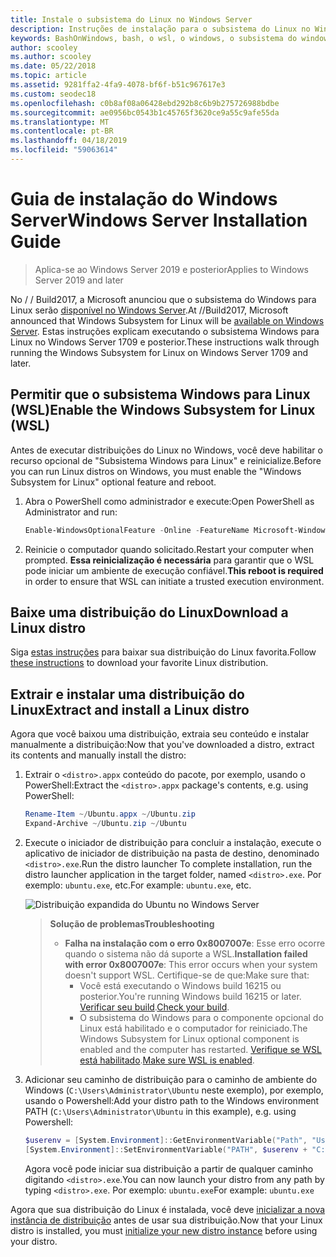 ```yaml
---
title: Instale o subsistema do Linux no Windows Server
description: Instruções de instalação para o subsistema do Linux no Windows Server.
keywords: BashOnWindows, bash, o wsl, o windows, o subsistema do windows para linux, windowssubsystem, ubuntu, do windows server
author: scooley
ms.author: scooley
ms.date: 05/22/2018
ms.topic: article
ms.assetid: 9281ffa2-4fa9-4078-bf6f-b51c967617e3
ms.custom: seodec18
ms.openlocfilehash: c0b8af08a06428ebd292b8c6b9b275726988bdbe
ms.sourcegitcommit: ae0956bc0543b1c45765f3620ce9a55c9afe55da
ms.translationtype: MT
ms.contentlocale: pt-BR
ms.lasthandoff: 04/18/2019
ms.locfileid: "59063614"
---
```

# <a name="windows-server-installation-guide"></a><span data-ttu-id="cb7bb-104">Guia de instalação do Windows Server</span><span class="sxs-lookup"><span data-stu-id="cb7bb-104">Windows Server Installation Guide</span></span>

> <span data-ttu-id="cb7bb-105">Aplica-se ao Windows Server 2019 e posterior</span><span class="sxs-lookup"><span data-stu-id="cb7bb-105">Applies to Windows Server 2019 and later</span></span>

<span data-ttu-id="cb7bb-106">No / / Build2017, a Microsoft anunciou que o subsistema do Windows para Linux serão [disponível no Windows Server](https://blogs.technet.microsoft.com/hybridcloud/2017/05/10/windows-server-for-developers-news-from-microsoft-build-2017/).</span><span class="sxs-lookup"><span data-stu-id="cb7bb-106">At //Build2017, Microsoft announced that Windows Subsystem for Linux will be [available on Windows Server](https://blogs.technet.microsoft.com/hybridcloud/2017/05/10/windows-server-for-developers-news-from-microsoft-build-2017/).</span></span>  <span data-ttu-id="cb7bb-107">Estas instruções explicam executando o subsistema Windows para Linux no Windows Server 1709 e posterior.</span><span class="sxs-lookup"><span data-stu-id="cb7bb-107">These instructions walk through running the Windows Subsystem for Linux on Windows Server 1709 and later.</span></span>

## <a name="enable-the-windows-subsystem-for-linux-wsl"></a><span data-ttu-id="cb7bb-108">Permitir que o subsistema Windows para Linux (WSL)</span><span class="sxs-lookup"><span data-stu-id="cb7bb-108">Enable the Windows Subsystem for Linux (WSL)</span></span>

<span data-ttu-id="cb7bb-109">Antes de executar distribuições do Linux no Windows, você deve habilitar o recurso opcional de "Subsistema Windows para Linux" e reinicialize.</span><span class="sxs-lookup"><span data-stu-id="cb7bb-109">Before you can run Linux distros on Windows, you must enable the "Windows Subsystem for Linux" optional feature and reboot.</span></span>

1. <span data-ttu-id="cb7bb-110">Abra o PowerShell como administrador e execute:</span><span class="sxs-lookup"><span data-stu-id="cb7bb-110">Open PowerShell as Administrator and run:</span></span>
    ```powershell
    Enable-WindowsOptionalFeature -Online -FeatureName Microsoft-Windows-Subsystem-Linux
    ```

2. <span data-ttu-id="cb7bb-111">Reinicie o computador quando solicitado.</span><span class="sxs-lookup"><span data-stu-id="cb7bb-111">Restart your computer when prompted.</span></span> <span data-ttu-id="cb7bb-112">**Essa reinicialização é necessária** para garantir que o WSL pode iniciar um ambiente de execução confiável.</span><span class="sxs-lookup"><span data-stu-id="cb7bb-112">**This reboot is required** in order to ensure that WSL can initiate a trusted execution environment.</span></span>

## <a name="download-a-linux-distro"></a><span data-ttu-id="cb7bb-113">Baixe uma distribuição do Linux</span><span class="sxs-lookup"><span data-stu-id="cb7bb-113">Download a Linux distro</span></span>

<span data-ttu-id="cb7bb-114">Siga [estas instruções](install-manual.md) para baixar sua distribuição do Linux favorita.</span><span class="sxs-lookup"><span data-stu-id="cb7bb-114">Follow [these instructions](install-manual.md) to download your favorite Linux distribution.</span></span>

## <a name="extract-and-install-a-linux-distro"></a><span data-ttu-id="cb7bb-115">Extrair e instalar uma distribuição do Linux</span><span class="sxs-lookup"><span data-stu-id="cb7bb-115">Extract and install a Linux distro</span></span>
<span data-ttu-id="cb7bb-116">Agora que você baixou uma distribuição, extraia seu conteúdo e instalar manualmente a distribuição:</span><span class="sxs-lookup"><span data-stu-id="cb7bb-116">Now that you've downloaded a distro, extract its contents and manually install the distro:</span></span>

1. <span data-ttu-id="cb7bb-117">Extrair o `<distro>.appx` conteúdo do pacote, por exemplo, usando o PowerShell:</span><span class="sxs-lookup"><span data-stu-id="cb7bb-117">Extract the `<distro>.appx` package's contents, e.g. using PowerShell:</span></span>

    ```powershell
    Rename-Item ~/Ubuntu.appx ~/Ubuntu.zip
    Expand-Archive ~/Ubuntu.zip ~/Ubuntu
    ```

2. <span data-ttu-id="cb7bb-118">Execute o iniciador de distribuição para concluir a instalação, execute o aplicativo de iniciador de distribuição na pasta de destino, denominado `<distro>.exe`.</span><span class="sxs-lookup"><span data-stu-id="cb7bb-118">Run the distro launcher To complete installation, run the distro launcher application in the target folder, named `<distro>.exe`.</span></span> <span data-ttu-id="cb7bb-119">Por exemplo: `ubuntu.exe`, etc.</span><span class="sxs-lookup"><span data-stu-id="cb7bb-119">For example: `ubuntu.exe`, etc.</span></span>

    ![Distribuição expandida do Ubuntu no Windows Server](media/server-appx-expand.png)

    > <span data-ttu-id="cb7bb-121">**Solução de problemas**</span><span class="sxs-lookup"><span data-stu-id="cb7bb-121">**Troubleshooting**</span></span>
    > * <span data-ttu-id="cb7bb-122">**Falha na instalação com o erro 0x8007007e**: Esse erro ocorre quando o sistema não dá suporte a WSL.</span><span class="sxs-lookup"><span data-stu-id="cb7bb-122">**Installation failed with error 0x8007007e**: This error occurs when your system doesn't support WSL.</span></span> <span data-ttu-id="cb7bb-123">Certifique-se de que:</span><span class="sxs-lookup"><span data-stu-id="cb7bb-123">Make sure that:</span></span>
    >   * <span data-ttu-id="cb7bb-124">Você está executando o Windows build 16215 ou posterior.</span><span class="sxs-lookup"><span data-stu-id="cb7bb-124">You're running Windows build 16215 or later.</span></span> <span data-ttu-id="cb7bb-125">[Verificar seu build](troubleshooting.md#check-your-build-number).</span><span class="sxs-lookup"><span data-stu-id="cb7bb-125">[Check your build](troubleshooting.md#check-your-build-number).</span></span>
    >   * <span data-ttu-id="cb7bb-126">O subsistema do Windows para o componente opcional do Linux está habilitado e o computador for reiniciado.</span><span class="sxs-lookup"><span data-stu-id="cb7bb-126">The Windows Subsystem for Linux optional component is enabled and the computer has restarted.</span></span>  <span data-ttu-id="cb7bb-127">[Verifique se WSL está habilitado](troubleshooting.md#confirm-wsl-is-enabled).</span><span class="sxs-lookup"><span data-stu-id="cb7bb-127">[Make sure WSL is enabled](troubleshooting.md#confirm-wsl-is-enabled).</span></span>
    
3. <span data-ttu-id="cb7bb-128">Adicionar seu caminho de distribuição para o caminho de ambiente do Windows (`C:\Users\Administrator\Ubuntu` neste exemplo), por exemplo, usando o Powershell:</span><span class="sxs-lookup"><span data-stu-id="cb7bb-128">Add your distro path to the Windows environment PATH (`C:\Users\Administrator\Ubuntu` in this example), e.g. using Powershell:</span></span>
        
    ```powershell
    $userenv = [System.Environment]::GetEnvironmentVariable("Path", "User")
    [System.Environment]::SetEnvironmentVariable("PATH", $userenv + "C:\Users\Administrator\Ubuntu", "User")
    ```
    <span data-ttu-id="cb7bb-129">Agora você pode iniciar sua distribuição a partir de qualquer caminho digitando `<distro>.exe`.</span><span class="sxs-lookup"><span data-stu-id="cb7bb-129">You can now launch your distro from any path by typing `<distro>.exe`.</span></span> <span data-ttu-id="cb7bb-130">Por exemplo: `ubuntu.exe`</span><span class="sxs-lookup"><span data-stu-id="cb7bb-130">For example: `ubuntu.exe`</span></span>

<span data-ttu-id="cb7bb-131">Agora que sua distribuição do Linux é instalada, você deve [inicializar a nova instância de distribuição](initialize-distro.md) antes de usar sua distribuição.</span><span class="sxs-lookup"><span data-stu-id="cb7bb-131">Now that your Linux distro is installed, you must [initialize your new distro instance](initialize-distro.md) before using your distro.</span></span>
